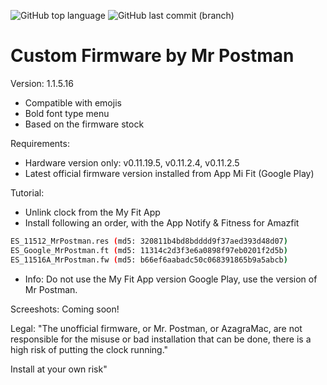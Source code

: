 ![GitHub top language](https://img.shields.io/github/languages/top/azagramac/customFirmware-AmazfitBip.svg) ![GitHub last commit (branch)](https://img.shields.io/github/last-commit/azagramac/customFirmware-AmazfitBip.svg)

# Custom Firmware by Mr Postman

Version: 1.1.5.16
- Compatible with emojis
- Bold font type menu
- Based on the firmware stock

Requirements:
- Hardware version only: v0.11.19.5, v0.11.2.4, v0.11.2.5
- Latest official firmware version installed from App Mi Fit (Google Play)

Tutorial:
- Unlink clock from the My Fit App
- Install following an order, with the App Notify & Fitness for Amazfit
```sh
ES_11512_MrPostman.res (md5: 320811b4bd8bdddd9f37aed393d48d07)
ES_Google_MrPostman.ft (md5: 11314c2d3f3e6a0898f97eb0201f2d5b)
ES_11516A_MrPostman.fw (md5: b66ef6aabadc50c068391865b9a5abcb)
```
- Info: Do not use the My Fit App version Google Play, use the version of Mr Postman.

Screeshots:
Coming soon!

Legal:
"The unofficial firmware, or Mr. Postman, or AzagraMac, are not responsible for the misuse or bad installation that can be done, there is a high risk of putting the clock running."

Install at your own risk"
